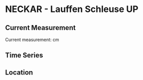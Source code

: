 # NECKAR - Lauffen Schleuse UP

## Current Measurement

Current measurement: <Value topic="rivers/pegel-online/NECKAR/Lauffen-Schleuse-UP/measurementValue"/> cm

## Time Series

<TimeSeries topic="rivers/pegel-online/NECKAR/Lauffen-Schleuse-UP/measurementValue" period="week" />

## Location

<WorldMap>
  <Marker lat="49.07394068119282" lon="9.160595630893877" labelTopic="rivers/pegel-online/NECKAR/Lauffen-Schleuse-UP/measurementValue" />
</WorldMap>

